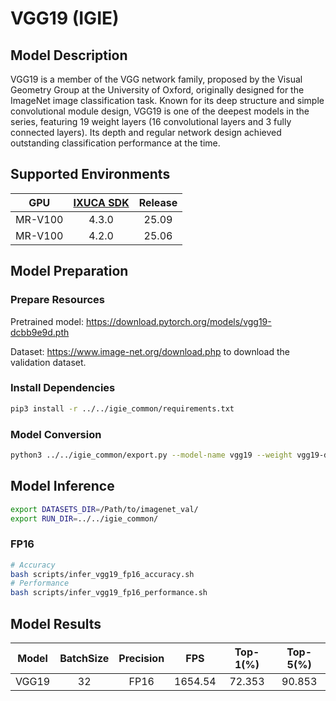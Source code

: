 # VGG19 (IGIE)

## Model Description

VGG19 is a member of the VGG network family, proposed by the Visual Geometry Group at the University of Oxford, originally designed for the ImageNet image classification task. Known for its deep structure and simple convolutional module design, VGG19 is one of the deepest models in the series, featuring 19 weight layers (16 convolutional layers and 3 fully connected layers). Its depth and regular network design achieved outstanding classification performance at the time.

## Supported Environments

| GPU    | [IXUCA SDK](https://gitee.com/deep-spark/deepspark#%E5%A4%A9%E6%95%B0%E6%99%BA%E7%AE%97%E8%BD%AF%E4%BB%B6%E6%A0%88-ixuca) | Release |
| :----: | :----: | :----: |
| MR-V100 | 4.3.0 | 25.09 |
| MR-V100 | 4.2.0 | 25.06 |

## Model Preparation

### Prepare Resources

Pretrained model: <https://download.pytorch.org/models/vgg19-dcbb9e9d.pth>

Dataset: <https://www.image-net.org/download.php> to download the validation dataset.

### Install Dependencies

```bash
pip3 install -r ../../igie_common/requirements.txt
```

### Model Conversion

```bash
python3 ../../igie_common/export.py --model-name vgg19 --weight vgg19-dcbb9e9d.pth --output vgg19.onnx
```

## Model Inference

```bash
export DATASETS_DIR=/Path/to/imagenet_val/
export RUN_DIR=../../igie_common/
```

### FP16

```bash
# Accuracy
bash scripts/infer_vgg19_fp16_accuracy.sh
# Performance
bash scripts/infer_vgg19_fp16_performance.sh
```

## Model Results

| Model | BatchSize | Precision | FPS     | Top-1(%) | Top-5(%) |
| :----: | :----: | :----: | :----: | :----: | :----: |
| VGG19 | 32        | FP16      | 1654.54 | 72.353   | 90.853   |
